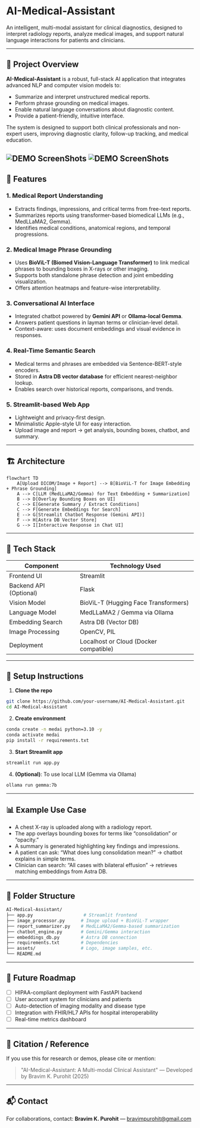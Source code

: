 # AI-Medical-Assistant

An intelligent, multi-modal assistant for clinical diagnostics, designed to interpret radiology reports, analyze medical images, and support natural language interactions for patients and clinicians.

---

## 🧠 Project Overview

**AI-Medical-Assistant** is a robust, full-stack AI application that integrates advanced NLP and computer vision models to:

* Summarize and interpret unstructured medical reports.
* Perform phrase grounding on medical images.
* Enable natural language conversations about diagnostic content.
* Provide a patient-friendly, intuitive interface.

The system is designed to support both clinical professionals and non-expert users, improving diagnostic clarity, follow-up tracking, and medical education.

![DEMO ScreenShots](https://drive.google.com/uc?export=view&id=1knwQGGP0IUyRJOUPRcK0DRa1TOOuh8HK)
![DEMO ScreenShots](https://drive.google.com/file/d/1jdIcrhJaZ9lXwkhxDnlC5g6k0hwJW7AY/view?usp=sharing)
---

## 🚀 Features

### 1. **Medical Report Understanding**

* Extracts findings, impressions, and critical terms from free-text reports.
* Summarizes reports using transformer-based biomedical LLMs (e.g., MedLLaMA2, Gemma).
* Identifies medical conditions, anatomical regions, and temporal progressions.

### 2. **Medical Image Phrase Grounding**

* Uses **BioViL-T (Biomed Vision-Language Transformer)** to link medical phrases to bounding boxes in X-rays or other imaging.
* Supports both standalone phrase detection and joint embedding visualization.
* Offers attention heatmaps and feature-wise interpretability.

### 3. **Conversational AI Interface**

* Integrated chatbot powered by **Gemini API** or **Ollama-local Gemma**.
* Answers patient questions in layman terms or clinician-level detail.
* Context-aware: uses document embeddings and visual evidence in responses.

### 4. **Real-Time Semantic Search**

* Medical terms and phrases are embedded via Sentence-BERT-style encoders.
* Stored in **Astra DB vector database** for efficient nearest-neighbor lookup.
* Enables search over historical reports, comparisons, and trends.

### 5. **Streamlit-based Web App**

* Lightweight and privacy-first design.
* Minimalistic Apple-style UI for easy interaction.
* Upload image and report → get analysis, bounding boxes, chatbot, and summary.

---

## 🏗️ Architecture

```mermaid
flowchart TD
    A[Upload DICOM/Image + Report] --> B[BioViL-T for Image Embedding + Phrase Grounding]
    A --> C[LLM (MedLLaMA2/Gemma) for Text Embedding + Summarization]
    B --> D[Overlay Bounding Boxes on UI]
    C --> E[Generate Summary / Extract Conditions]
    C --> F[Generate Embeddings for Search]
    E --> G[Streamlit Chatbot Response (Gemini API)]
    F --> H[Astra DB Vector Store]
    G --> I[Interactive Response in Chat UI]
```

---

## 🧰 Tech Stack

| Component              | Technology Used                        |
| ---------------------- | -------------------------------------- |
| Frontend UI            | Streamlit                              |
| Backend API (Optional) | Flask                                  |
| Vision Model           | BioViL-T (Hugging Face Transformers)   |
| Language Model         | MedLLaMA2 / Gemma via Ollama           |
| Embedding Search       | Astra DB (Vector DB)                   |
| Image Processing       | OpenCV, PIL                            |
| Deployment             | Localhost or Cloud (Docker compatible) |

---

## 🧪 Setup Instructions

1. **Clone the repo**

```bash
git clone https://github.com/your-username/AI-Medical-Assistant.git
cd AI-Medical-Assistant
```

2. **Create environment**

```bash
conda create -n medai python=3.10 -y
conda activate medai
pip install -r requirements.txt
```

3. **Start Streamlit app**

```bash
streamlit run app.py
```

4. **(Optional)**: To use local LLM (Gemma via Ollama)

```bash
ollama run gemma:7b
```

---

## 📊 Example Use Case

* A chest X-ray is uploaded along with a radiology report.
* The app overlays bounding boxes for terms like “consolidation” or “opacity.”
* A summary is generated highlighting key findings and impressions.
* A patient can ask: “What does lung consolidation mean?” → chatbot explains in simple terms.
* Clinician can search: “All cases with bilateral effusion” → retrieves matching embeddings from Astra DB.

---

## 📁 Folder Structure

```bash
AI-Medical-Assistant/
├── app.py                   # Streamlit frontend
├── image_processor.py      # Image upload + BioViL-T wrapper
├── report_summarizer.py    # MedLLaMA2/Gemma-based summarization
├── chatbot_engine.py       # Gemini/Gemma interaction
├── embeddings_db.py        # Astra DB connection
├── requirements.txt        # Dependencies
├── assets/                 # Logo, image samples, etc.
└── README.md
```

---

## 🧬 Future Roadmap

* [ ] HIPAA-compliant deployment with FastAPI backend
* [ ] User account system for clinicians and patients
* [ ] Auto-detection of imaging modality and disease type
* [ ] Integration with FHIR/HL7 APIs for hospital interoperability
* [ ] Real-time metrics dashboard

---

## 📄 Citation / Reference

If you use this for research or demos, please cite or mention:

> "AI-Medical-Assistant: A Multi-modal Clinical Assistant" — Developed by Bravim K. Purohit (2025)

---

## 📬 Contact

For collaborations, contact: **Bravim K. Purohit** — [bravimpurohit@gmail.com](mailto:bravimpurohit@gmail.com)
